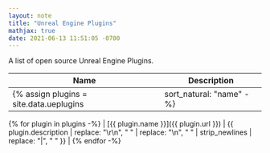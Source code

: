 ```yaml
---
layout: note
title: "Unreal Engine Plugins"
mathjax: true
date: 2021-06-13 11:51:05 -0700
---
```


A list of open source Unreal Engine Plugins.

| Name | Description | 
|------|-------------|
{% assign plugins = site.data.ueplugins | sort_natural: "name" -%}
{% for plugin in plugins -%}
| [{{ plugin.name }}]({{ plugin.url }}) | {{ plugin.description | replace: "\r\n", " " | replace: "\n", " " | strip_newlines | replace: "|", " " }} |
{% endfor -%}




